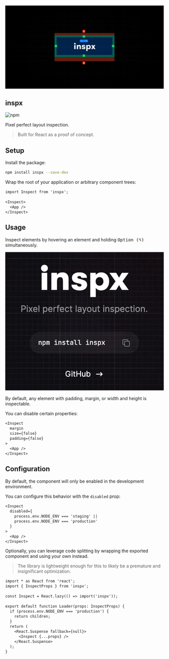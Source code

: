 ![image](/www/public/og.png)

## inspx

![npm](https://img.shields.io/npm/v/inspx?style=flat&colorA=000000&colorB=000000)

Pixel perfect layout inspection.

> Built for React as a proof of concept.

## Setup

Install the package:

```sh
npm install inspx --save-dev
```

Wrap the root of your application or arbitrary component trees:

```tsx
import Inspect from 'inspx';

<Inspect>
  <App />
</Inspect>
```

## Usage

Inspect elements by hovering an element and holding <kbd>Option (⌥)</kbd> simultaneously.

![demo](/public/demo.gif)

By default, any element with padding, margin, or width and height is inspectable.

You can disable certain properties:

```tsx
<Inspect 
  margin 
  size={false} 
  padding={false}
>
  <App />
</Inspect>
```

## Configuration

By default, the component will only be enabled in the development environment.

You can configure this behavior with the `disabled` prop:

```tsx
<Inspect
  disabled={
    process.env.NODE_ENV === 'staging' || 
    process.env.NODE_ENV === 'production'
  }
>
  <App />
</Inspect>
```

Optionally, you can leverage code splitting by wrapping the exported component and using your own instead.

> The library is lightweight enough for this to likely be a premature and insignificant optimization.

```tsx
import * as React from 'react';
import { InspectProps } from 'inspx';

const Inspect = React.lazy(() => import('inspx'));

export default function Loader(props: InspectProps) {
  if (process.env.NODE_ENV === 'production') {
    return children;
  }
  return (
    <React.Suspense fallback={null}>
      <Inspect {...props} />
    </React.Suspense>
  );
}
```
